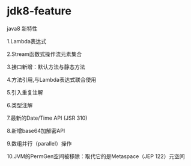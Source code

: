 # jdk8-feature
java8 新特性

1.Lambda表达式

2.Stream函数式操作流元素集合

3.接口新增：默认方法与静态方法

4.方法引用,与Lambda表达式联合使用

5.引入重复注解

6.类型注解

7.最新的Date/Time API (JSR 310)

8.新增base64加解密API

9.数组并行（parallel）操作

10.JVM的PermGen空间被移除：取代它的是Metaspace（JEP 122）元空间